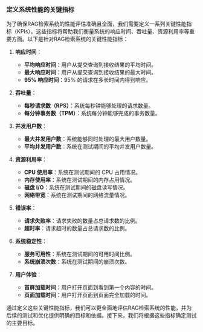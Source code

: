 ### 定义系统性能的关键指标

为了确保RAG检索系统的性能评估准确且全面，我们需要定义一系列关键性能指标（KPIs）。这些指标将帮助我们衡量系统的响应时间、吞吐量、资源利用率等重要方面。以下是针对RAG检索系统的关键性能指标：

1. **响应时间**：
   - **平均响应时间**：用户从提交查询到接收结果的平均时间。
   - **最大响应时间**：用户从提交查询到接收结果的最大时间。
   - **95% 响应时间**：95% 的请求在多长时间内得到响应。

2. **吞吐量**：
   - **每秒请求数（RPS）**：系统每秒钟能够处理的请求数量。
   - **每分钟事务数（TPM）**：系统每分钟能够完成的事务数量。

3. **并发用户数**：
   - **最大并发用户数**：系统能够同时处理的最大用户数量。
   - **平均并发用户数**：系统在测试期间的平均并发用户数量。

4. **资源利用率**：
   - **CPU 使用率**：系统在测试期间的 CPU 占用情况。
   - **内存使用率**：系统在测试期间的内存占用情况。
   - **磁盘 I/O**：系统在测试期间的磁盘读写情况。
   - **网络带宽**：系统在测试期间的网络流量情况。

5. **错误率**：
   - **请求失败率**：请求失败的数量占总请求数的比例。
   - **超时率**：请求超时的数量占总请求数的比例。

6. **系统稳定性**：
   - **服务可用性**：系统在测试期间的可用时间比例。
   - **系统崩溃次数**：系统在测试期间的崩溃次数。

7. **用户体验**：
   - **首屏加载时间**：用户打开页面到看到第一个内容的时间。
   - **页面加载时间**：用户打开页面到页面完全加载的时间。

通过定义这些关键性能指标，我们可以更全面地评估RAG检索系统的性能，并为后续的测试和优化提供明确的目标和依据。接下来，我们将根据这些指标确定测试的主要目标。